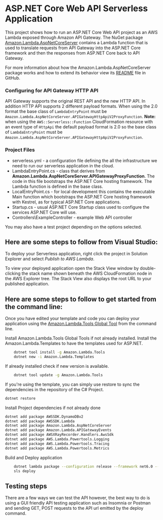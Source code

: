 ﻿# ASP.NET Core Web API Serverless Application

This project shows how to run an ASP.NET Core Web API project as an AWS Lambda
exposed through Amazon API Gateway. The NuGet package
[Amazon.Lambda.AspNetCoreServer](https://www.nuget.org/packages/Amazon.Lambda.AspNetCoreServer)
contains a Lambda function that is used to translate requests from API Gateway
into the ASP.NET Core framework and then the responses from ASP.NET Core back to API Gateway.


For more information about how the Amazon.Lambda.AspNetCoreServer package works
and how to extend its behavior view its
[README](https://github.com/aws/aws-lambda-dotnet/blob/master/Libraries/src/Amazon.Lambda.AspNetCoreServer/README.md)
file in GitHub.


### Configuring for API Gateway HTTP API ###

API Gateway supports the original REST API and the new HTTP API.
In addition HTTP API supports 2 different payload formats. When using the 2.0
format the base class of `LambdaEntryPoint` must be `Amazon.Lambda.AspNetCoreServer.APIGatewayHttpApiV2ProxyFunction`.
**Note:** when using the `AWS::Serverless::Function` CloudFormation resource with an event type of `HttpApi` the default payload format is 2.0 so the base class of `LambdaEntryPoint` must be `Amazon.Lambda.AspNetCoreServer.APIGatewayHttpApiV2ProxyFunction`.

### Project Files ###

* serverless.yml - a configuration file defining the all the infrastructure we need to run
  our serverless application in the cloud. 
* LambdaEntryPoint.cs - class that derives from **Amazon.Lambda.AspNetCoreServer.APIGatewayProxyFunction**. The code in 
this file bootstraps the ASP.NET Core hosting framework. The Lambda function is defined in the base class.
* LocalEntryPoint.cs - for local development this contains the executable Main function which bootstraps the ASP.NET Core hosting framework with Kestrel, as for typical ASP.NET Core applications.
* Startup.cs - usual ASP.NET Core Startup class used to configure the services ASP.NET Core will use.
* Controllers\ExampleController - example Web API controller

You may also have a test project depending on the options selected.

## Here are some steps to follow from Visual Studio:

To deploy your Serverless application, right click the project in Solution Explorer and select *Publish to AWS Lambda*.

To view your deployed application open the Stack View window by double-clicking the stack name shown beneath the AWS CloudFormation node in the AWS Explorer tree. The Stack View also displays the root URL to your published application.

## Here are some steps to follow to get started from the command line:

Once you have edited your template and code you can deploy your application using the [Amazon.Lambda.Tools Global Tool](https://github.com/aws/aws-extensions-for-dotnet-cli#aws-lambda-amazonlambdatools) from the command line.

Install Amazon.Lambda.Tools Global Tools if not already installed.
Install the Amazon.Lambda.Templates to have the templates used for ASP.NET.
```sh
    dotnet tool install -g Amazon.Lambda.Tools
    dotnet new -i Amazon.Lambda.Templates
```

If already installed check if new version is available.
```sh
    dotnet tool update -g Amazon.Lambda.Tools
```

If you're using the template, you can simply use restore to sync the dependencies
in the repository of the C# Project.
```sh
dotnet restore
```

Install Project dependencies if not already done
```sh
dotnet add package AWSSDK.DynamoDBv2
dotnet add package AWSSDK.Lambda
dotnet add package Amazon.Lambda.AspNetCoreServer
dotnet add package Amazon.Lambda.APIGatewayEvents
dotnet add package AWSXRayRecorder.Handlers.AwsSdk
dotnet add package AWS.Lambda.Powertools.Logging
dotnet add package AWS.Lambda.Powertools.Tracing
dotnet add package AWS.Lambda.Powertools.Metrics
```

Build and Deploy application
```sh
    dotnet lambda package --configuration release --framework net6.0 --output-package bin/release/net6.0/hello.zip
    sls deploy
```


## Testing steps
There are a few ways we can test the API however, the best way to do is using a
GUI friendly API testing application such as Insomnia or Postman and sending GET,
POST requests to the API url emitted by the deploy command.
